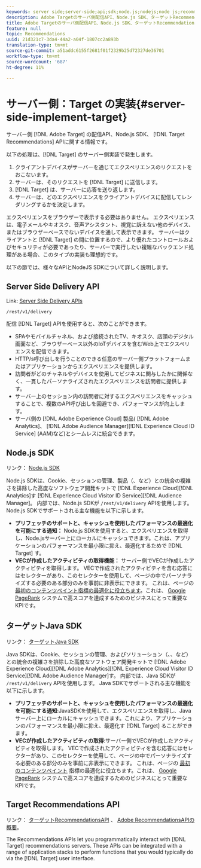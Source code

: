 ```yaml
---
keywords: server side;server-side;api;sdk;node.js;nodejs;node js;recommendations api;api:apis
description: Adobe Targetのサーバ側配信API、Node.js SDK、ターゲットRecommendationsAPIに関する情報です。
title: Adobe Targetのサーバ側配信API、Node.js SDK、ターゲットRecommendationsAPIに関する情報です。
feature: null
topic: Recommendations
uuid: 21d321c7-3da4-44a2-a04f-1807cc2a893b
translation-type: tm+mt
source-git-commit: a51addc6155f2681f01f2329b25d72327de36701
workflow-type: tm+mt
source-wordcount: '687'
ht-degree: 11%

---
```



# サーバー側：Target の実装{#server-side-implement-target}

サーバー側 [!DNL Adobe Target] の配信API、Node.js SDK、 [!DNL Target Recommendations] APIに関する情報です。

以下の処理は、[!DNL Target] のサーバー側実装で発生します。

1. クライアントデバイスがサーバーを通じてエクスペリエンスのリクエストをおこないます。
1. サーバーは、そのリクエストを [!DNL Target] に送信します。
1. [!DNL Target] は、サーバーに応答を送り返します。
1. サーバーは、どのエクスペリエンスをクライアントデバイスに配信してレンダリングするかを決定します。

エクスペリエンスをブラウザーで表示する必要はありません。 エクスペリエンスは、電子メールやキオスク、音声アシスタント、視覚に訴えない他のデバイス、またはブラウザーベースでないデバイスを通して表示できます。 サーバーはクライアントと [!DNL Target] の間に位置するので、より優れたコントロールおよびセキュリティが必要であったり、サーバーで実行したい複雑なバックエンド処理がある場合、このタイプの実装も理想的です。

以下の節では、様々なAPIとNodeJS SDKについて詳しく説明します。

## Server Side Delivery API

Link: [Server Side Delivery APIs](https://developers.adobetarget.com/api/delivery-api/)

`/rest/v1/delivery`

配信 [!DNL Target] APIを使用すると、次のことができます。

* SPAやモバイルチャネル、および接続されたTV、キオスク、店頭のデジタル画面など、ブラウザーベース以外のIoTデバイスを含むWeb上でエクスペリエンスを配信できます。
* HTTP/s呼び出しを行うことのできる任意のサーバー側プラットフォームまたはアプリケーションからエクスペリエンスを提供します。
* 訪問者がどのチャネルやデバイスを使用してビジネスに関与したかに関係なく、一貫したパーソナライズされたエクスペリエンスを訪問者に提供します。
* サーバー上のセッション内の訪問者に対するエクスペリエンスをキャッシュすることで、複数のAPI呼び出しを回避でき、パフォーマンスが向上します。
* サーバ側の [!DNL Adobe Experience Cloud] 製品( [!DNL Adobe Analytics]、 [!DNL Adobe Audience Manager][!DNL Experience Cloud ID Service] (AAM)など)とシームレスに統合できます。

## Node.js SDK

リンク： [Node.js SDK](https://github.com/adobe/target-nodejs-sdk)

Node.js SDKは、Cookie、セッションの管理、製品（、など）との統合の複雑さを排除した高度なソフトウェア開発キットで [!DNL Experience Cloud][!DNL Analytics]す [!DNL Experience Cloud Visitor ID Service][!DNL Audience Manager]。 内部では、Node.js SDKが `/rest/v1/delivery` APIを使用します。 Node.js SDKでサポートされる主な機能を以下に示します。

* **プリフェッチのサポートと、キャッシュを使用したパフォーマンスの最適化を可能にする通知：** Node.js SDKを使用すると、エクスペリエンスを取得し、Node.jsサーバー上にローカルにキャッシュできます。これは、アプリケーションのパフォーマンスを最小限に抑え、最適化するためで [!DNL Target] す。
* **VECが作成したアクティビティの取得機能：** サーバー側でVECが作成したアクティビティを取得します。 VECで作成されたアクティビティを含む応答にはセレクターがあり、このセレクターを使用して、ページの中でパーソナライズする必要のある部分のみを事前に非表示にできます。 これは、ページの [最初のコンテンツペイント指標の最適化に役立ちます](https://developers.google.com/web/fundamentals/performance/user-centric-performance-metrics.html)。これは、 [Google PageRank](https://en.wikipedia.org/wiki/PageRank) システムで高スコアを達成するためのビジネスにとって重要なKPIです。

## ターゲットJava SDK

リンク： [ターゲットJava SDK](https://github.com/adobe/target-java-sdk)

Java SDKは、Cookie、セッションの管理、およびソリューション（、、など）との統合の複雑さを排除した高度なソフトウェア開発キットで [!DNL Adobe Experience Cloud][!DNL Adobe Analytics][!DNL Experience Cloud Visitor ID Service][!DNL Adobe Audience Manager]す。 内部では、Java SDKが `/rest/v1/delivery` APIを使用します。 Java SDKでサポートされる主な機能を以下に示します。

* **プリフェッチのサポートと、キャッシュを使用したパフォーマンスの最適化を可能にする通知**:JavaSDKを使用して、エクスペリエンスを取得し、Javaサーバー上にローカルにキャッシュできます。これにより、アプリケーションのパフォーマンスを最小限に抑え、最適化す [!DNL Target] ることができます。
* **VECが作成したアクティビティの取得**:サーバー側でVECが作成したアクティビティを取得します。 VECで作成されたアクティビティを含む応答にはセレクターがあり、このセレクターを使用して、ページの中でパーソナライズする必要のある部分のみを事前に非表示にできます。 これは、ページの [最初のコンテンツペイント](https://developers.google.com/web/fundamentals/performance/user-centric-performance-metrics.html) 指標の最適化に役立ちます。これは、 [Google PageRank](https://en.wikipedia.org/wiki/PageRank) システムで高スコアを達成するためのビジネスにとって重要なKPIです。

## Target Recommendations API

リンク： [ターゲットRecommendationsAPI](https://developers.adobetarget.com/api/recommendations) 、 [Adobe RecommendationsAPIの概要](https://docs.adobe.com/content/help/en/target-learn/recommendations-api-tutorial/recs-api-overview.html)。

The Recommendations APIs let you programmatically interact with [!DNL Target] recommendations servers. These APIs can be integrated with a range of application stacks to perform functions that you would typically do via the [!DNL Target] user interface.
